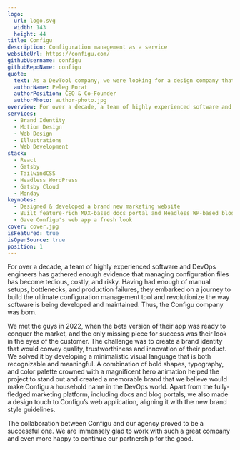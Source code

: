 ```yaml
---
logo:
  url: logo.svg
  width: 143
  height: 44
title: Configu
description: Configuration management as a service
websiteUrl: https://configu.com/
githubUsername: configu
githubRepoName: configu
quote:
  text: As a DevTool company, we were looking for a design company that understands developers and can create a brand that would captivate their attention. Working with Pixel Point was a pleasure from the very beginning. They have high standards and know how to deliver quality products quickly.
  authorName: Peleg Porat
  authorPosition: CEO & Co-Founder
  authorPhoto: author-photo.jpg
overview: For over a decade, a team of highly experienced software and DevOps engineers has gathered enough evidence that managing configuration files has become tedious, costly, and risky. Having had enough of manual setups, bottlenecks, and production failures, they embarked on a journey to build the ultimate configuration management tool and revolutionize the way software is being developed and maintained. Thus, the Configu company was born.
services:
  - Brand Identity
  - Motion Design
  - Web Design
  - Illustrations
  - Web Development
stack:
  - React
  - Gatsby
  - TailwindCSS
  - Headless WordPress
  - Gatsby Cloud
  - Monday
keynotes:
  - Designed & developed a brand new marketing website
  - Built feature-rich MDX-based docs portal and Headless WP-based blog platform
  - Gave Configu's web app a fresh look
cover: cover.jpg
isFeatured: true
isOpenSource: true
position: 1
---
```


For over a decade, a team of highly experienced software and DevOps engineers has gathered enough evidence that managing configuration files has become tedious, costly, and risky. Having had enough of manual setups, bottlenecks, and production failures, they embarked on a journey to build the ultimate configuration management tool and revolutionize the way software is being developed and maintained. Thus, the Configu company was born.

We met the guys in 2022, when the beta version of their app was ready to conquer the market, and the only missing piece for success was their look in the eyes of the customer. The challenge was to create a brand identity that would convey quality, trustworthiness and innovation of their product. We solved it by developing a minimalistic visual language that is both recognizable and meaningful. A combination of bold shapes, typography, and color palette crowned with a magnificent hero animation helped the project to stand out and created a memorable brand that we believe would make Configu a household name in the DevOps world. Apart from the fully-fledged marketing platform, including docs and blog portals, we also made a design touch to Configu’s web application, aligning it with the new brand style guidelines.

The collaboration between Configu and our agency proved to be a successful one. We are immensely glad to work with such a great company and even more happy to continue our partnership for the good.
